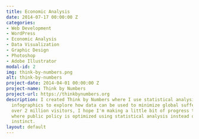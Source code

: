 ```yaml
---
title: Economic Analysis
date: 2014-07-17 00:00:00 Z
categories:
- Web Development
- WordPress
- Economic Analysis
- Data Visualization
- Graphic Design
- Photoshop
- Adobe Illustrator
modal-id: 2
img: think-by-numbers.png
alt: think-by-numbers
project-date: 2014-04-01 00:00:00 Z
project-name: Think by Numbers
project-url: https://thinkbynumbers.org
description: I created Think by Numbers where I use statistical analysis and entertaining
  infographics to explore how data can be used to minimize global suffering. <br><br>  With
  over 2 million visitors, I hope I'm making a little bit of progress towards a world
  where public policy is optimized using statistical analysis instead of tribal gut
  instinct.
layout: default
---
```


